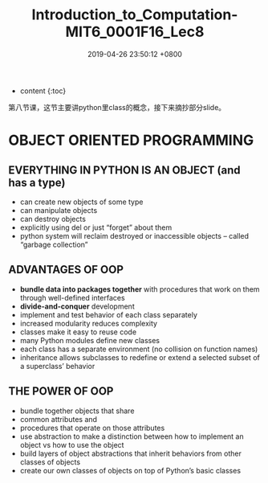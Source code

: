 ﻿---
layout: post
title:  "Introduction_to_Computation-MIT6_0001F16_Lec8"
date:   2019-04-26 23:50:12 +0800
categories: Introduction_to_Computation
tags: Python 
---

* content
{:toc}

第八节课，这节主要讲python里class的概念，接下来摘抄部分slide。

# OBJECT ORIENTED PROGRAMMING

## EVERYTHING IN PYTHON IS AN OBJECT (and has a type) 

 - can create new objects of some type
 - can manipulate objects
 - can destroy objects
  - explicitly using del or just “forget” about them
  - python system will reclaim destroyed or inaccessible objects – called “garbage collection”
 
## ADVANTAGES OF OOP

 - **bundle data into packages together** with procedures that work on them through well-defined interfaces
 - **divide-and-conquer** development
  - implement and test behavior of each class separately 
  - increased modularity reduces complexity
 - classes make it easy to reuse code
  - many Python modules define new classes
  - each class has a separate environment (no collision on function names)
  - inheritance allows subclasses to redefine or extend a selected subset of a superclass’ behavior

## THE POWER OF OOP
- bundle together objects that share
 - common attributes and
 - procedures that operate on those attributes
- use abstraction to make a distinction between how to implement an object vs how to use the object
- build layers of object abstractions that inherit behaviors from other classes of objects
- create our own classes of objects on top of Python’s basic classes